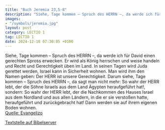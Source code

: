 ```yaml
---
title: "Buch Jeremia 23,5-8"
description: "Siehe, Tage kommen – Spruch des HERRN –, da werde ich für David einen gerechten Spross erwecken. Er wird als König herrschen und weise handeln und Recht und Gerechtigkeit üben im Land. In seinen Tagen wird Juda gerettet werden, Israel kann in Sicherheit wohnen. Man wird ihm den N...."
images:
- "/symbols/jeremia.jpg"
layout: post
category: LECTIO 1
tag: LECTIO 1
date: 2024-12-18 07:30:05 +0100
---
```

Siehe, Tage kommen – Spruch des HERRN –, da werde ich für David einen gerechten Spross erwecken. Er wird als König herrschen und weise handeln und Recht und Gerechtigkeit üben im Land.
In seinen Tagen wird Juda gerettet werden, Israel kann in Sicherheit wohnen. Man wird ihm den Namen geben: Der HERR ist unsere Gerechtigkeit.<!--more-->
Darum siehe, Tage kommen – Spruch des HERRN –, da sagt man nicht mehr: So wahr der HERR lebt, der die Söhne Israels aus dem Land Ägypten heraufgeführt hat!,
sondern: So wahr der HERR lebt, der die Nachkommen des Hauses Israel aus dem Nordland und aus allen Ländern, in die er sie verstoßen hatte, heraufgeführt und zurückgebracht hat! Dann werden sie auf ihrem eigenen Boden wohnen.<br>
[Quelle: Evangelizo](https://evangeliumtagfuertag.org/DE/gospel)

[Textstelle auf Bibelserver](https://www.bibleserver.com/EU/Jeremia23,5-8)
